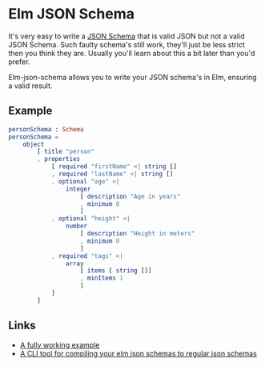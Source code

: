 # Elm JSON Schema
It's very easy to write a [JSON Schema](http://json-schema.org/) that is valid JSON but not a valid JSON Schema.
Such faulty schema's still work, they'll just be less strict then you think they are.
Usually you'll learn about this a bit later than you'd prefer.

Elm-json-schema allows you to write your JSON schema's in Elm, ensuring a valid result.

## Example
```elm
personSchema : Schema
personSchema =
    object
        [ title "person"
        , properties
            [ required "firstName" <| string []
            , required "lastName" <| string []
            , optional "age" <|
                integer
                    [ description "Age in years"
                    , minimum 0
                    ]
            , optional "height" <|
                number
                    [ description "Height in meters"
                    , minimum 0
                    ]
            , required "tags" <|
                array 
                    [ items [ string []]
                    , minItems 1
                    ]
            ]
        ]
```

## Links
- [A fully working example](https://github.com/NoRedInk/json-elm-schema/tree/master/example)
- [A CLI tool for compiling your elm json schemas to regular json schemas](https://github.com/NoRedInk/json-elm-schema/tree/master/cli)
